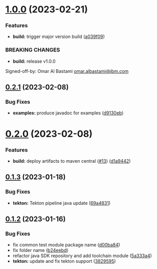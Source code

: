 # [1.0.0](https://github.com/IBM/continuous-delivery-java-sdk/compare/0.2.1...1.0.0) (2023-02-21)


### Features

* **build:** trigger major version build ([a039f09](https://github.com/IBM/continuous-delivery-java-sdk/commit/a039f0906b01be646c8b88b12865ac804c524d30))


### BREAKING CHANGES

* **build:** release v1.0.0

Signed-off-by: Omar Al Bastami <omar.albastami@ibm.com>

## [0.2.1](https://github.com/IBM/continuous-delivery-java-sdk/compare/0.2.0...0.2.1) (2023-02-08)


### Bug Fixes

* **examples:** produce javadoc for examples ([d9130eb](https://github.com/IBM/continuous-delivery-java-sdk/commit/d9130eb8226b54dddc6a23481f0e493e67a998b8))

# [0.2.0](https://github.com/IBM/continuous-delivery-java-sdk/compare/0.1.3...0.2.0) (2023-02-08)


### Features

* **build:** deploy artifacts to maven central ([#13](https://github.com/IBM/continuous-delivery-java-sdk/issues/13)) ([d1a9442](https://github.com/IBM/continuous-delivery-java-sdk/commit/d1a9442719f810c7ed7b6d1bfa9421de2a86626a))

## [0.1.3](https://github.com/IBM/continuous-delivery-java-sdk/compare/0.1.2...0.1.3) (2023-01-18)


### Bug Fixes

* **tekton:** Tekton pipeline java update ([69a4831](https://github.com/IBM/continuous-delivery-java-sdk/commit/69a48310961fe90e6090d6e106cc49f0a6ac154a))

## [0.1.2](https://github.com/IBM/continuous-delivery-java-sdk/compare/v0.1.1...0.1.2) (2023-01-16)


### Bug Fixes

* fix common test module package name ([d00ba84](https://github.com/IBM/continuous-delivery-java-sdk/commit/d00ba8458586d30653aa76dad40a87f234b1e9a8))
* fix folder name ([b24eebd](https://github.com/IBM/continuous-delivery-java-sdk/commit/b24eebd8dbccc7922c379bce7d0723203e3d636f))
* refactor java SDK repository and add toolchain module ([5a333a4](https://github.com/IBM/continuous-delivery-java-sdk/commit/5a333a4b7a93129973caff6b2e47606548709a2c))
* **tekton:** update and fix tekton support ([3829595](https://github.com/IBM/continuous-delivery-java-sdk/commit/3829595f51fb3c2dd3d9ee38d29af841b3e809eb))
